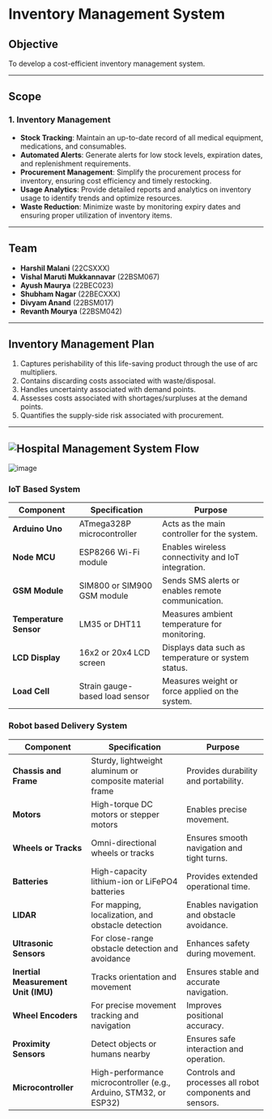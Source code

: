# Inventory Management System

## Objective
To develop a cost-efficient inventory management system.

---

## Scope

### 1. Inventory Management
- **Stock Tracking**: Maintain an up-to-date record of all medical equipment, medications, and consumables.
- **Automated Alerts**: Generate alerts for low stock levels, expiration dates, and replenishment requirements.
- **Procurement Management**: Simplify the procurement process for inventory, ensuring cost efficiency and timely restocking.
- **Usage Analytics**: Provide detailed reports and analytics on inventory usage to identify trends and optimize resources.
- **Waste Reduction**: Minimize waste by monitoring expiry dates and ensuring proper utilization of inventory items.
---

## Team
- **Harshil Malani** (22CSXXX)  
- **Vishal Maruti Mukkannavar** (22BSM067)  
- **Ayush Maurya** (22BEC023)  
- **Shubham Nagar** (22BECXXX)  
- **Divyam Anand** (22BSM017)  
- **Revanth Mourya** (22BSM042)  

---

## Inventory Management Plan

1. Captures perishability of this life-saving product through the use of arc multipliers.
2. Contains discarding costs associated with waste/disposal.
3. Handles uncertainty associated with demand points.
4. Assesses costs associated with shortages/surpluses at the demand points.
5. Quantifies the supply-side risk associated with procurement.

---
![Hospital Management System Flow](https://github.com/user-attachments/assets/be8d710a-f265-4048-b6f8-6a1f51d51139)
---
![image](https://github.com/user-attachments/assets/4bfb9535-03cd-4a1b-a041-8fe358c75aec)

### IoT Based System

| **Component**         | **Specification**                         | **Purpose**                                       |
|------------------------|-------------------------------------------|--------------------------------------------------|
| **Arduino Uno**        | ATmega328P microcontroller                | Acts as the main controller for the system.      |
| **Node MCU**           | ESP8266 Wi-Fi module                     | Enables wireless connectivity and IoT integration.|
| **GSM Module**         | SIM800 or SIM900 GSM module               | Sends SMS alerts or enables remote communication.|
| **Temperature Sensor** | LM35 or DHT11                             | Measures ambient temperature for monitoring.     |
| **LCD Display**        | 16x2 or 20x4 LCD screen                   | Displays data such as temperature or system status. |
| **Load Cell**          | Strain gauge-based load sensor            | Measures weight or force applied on the system.  |


### Robot based Delivery System

| **Component**          | **Specification**                                                     | **Purpose**                                |
|-------------------------|----------------------------------------------------------------------|--------------------------------------------|
| **Chassis and Frame**   | Sturdy, lightweight aluminum or composite material frame            | Provides durability and portability.       |
| **Motors**              | High-torque DC motors or stepper motors                              | Enables precise movement.                  |
| **Wheels or Tracks**    | Omni-directional wheels or tracks                                    | Ensures smooth navigation and tight turns. |
| **Batteries**           | High-capacity lithium-ion or LiFePO4 batteries                      | Provides extended operational time.        |
| **LIDAR**               | For mapping, localization, and obstacle detection                   | Enables navigation and obstacle avoidance. |
| **Ultrasonic Sensors**  | For close-range obstacle detection and avoidance                    | Enhances safety during movement.           |
| **Inertial Measurement Unit (IMU)** | Tracks orientation and movement                          | Ensures stable and accurate navigation.    |
| **Wheel Encoders**      | For precise movement tracking and navigation                        | Improves positional accuracy.              |
| **Proximity Sensors**   | Detect objects or humans nearby                                     | Ensures safe interaction and operation.    |
| **Microcontroller**     | High-performance microcontroller (e.g., Arduino, STM32, or ESP32)   | Controls and processes all robot components and sensors. |

